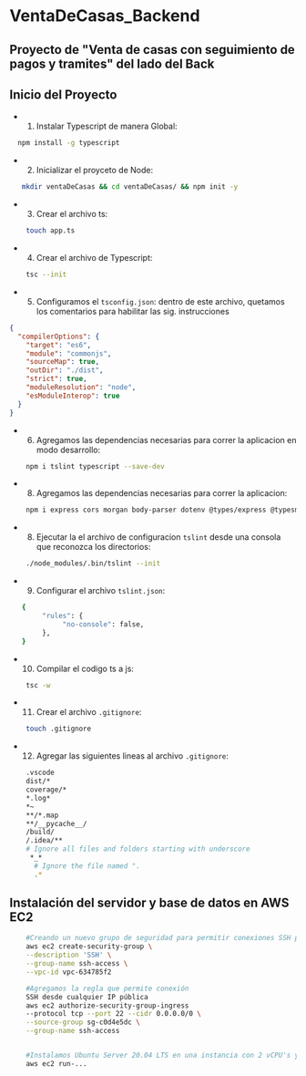# VentaDeCasas_Backend

## Proyecto de "Venta de casas con seguimiento de pagos y tramites" del lado del Back

## Inicio del Proyecto

- 1. Instalar Typescript de manera Global:

```bash
  npm install -g typescript
```

- 2. Inicializar el proyceto de Node:

```bash
   mkdir ventaDeCasas && cd ventaDeCasas/ && npm init -y
```

- 3. Crear el archivo ts:

```bash
    touch app.ts
```

- 4. Crear el archivo de Typescript:

```bash
    tsc --init
```

- 5. Configuramos el `tsconfig.json`: dentro de este archivo, quetamos los comentarios para habilitar las sig. instrucciones

```json
{
  "compilerOptions": {
    "target": "es6",
    "module": "commonjs",
    "sourceMap": true,
    "outDir": "./dist",
    "strict": true,
    "moduleResolution": "node",
    "esModuleInterop": true
  }
}
```

- 6. Agregamos las dependencias necesarias para correr la aplicacion en modo desarrollo:

```bash
    npm i tslint typescript --save-dev
```

- 8. Agregamos las dependencias necesarias para correr la aplicacion:

```bash
    npm i express cors morgan body-parser dotenv @types/express @typesmongoose@^5.9.70 mongodb@^3.6.8 nodemon bcryptjs@^2.4.3 jsonwebtoken@^8.5.1 passport@^0.4.1 passport-jwt@^4.0.0 connect passport-local@^1.0.0 cookie-session@^1.4.  uuidv4@^8.3.2 multer@^1.4.2 moment@^2.29.1 dateformat@^3.0.3 axios@^0.21.1 wagger-ui-express@^4.1 class-validator@^0.13.1 class-transformer@^0.3 reflect-metadata@^0.1.13 typeorm@^0.2.
```

- 8. Ejecutar la el archivo de configuracion `tslint` desde una consola que reconozca los directorios:

```bash
    ./node_modules/.bin/tslint --init
```

- 9. Configurar el archivo `tslint.json`:

```bash
   {
        "rules": {
             "no-console": false,
        },
   }
```

- 10. Compilar el codigo ts a js:

```bash
    tsc -w
```

- 11. Crear el archivo `.gitignore`:

```bash
    touch .gitignore
```

- 12. Agregar las siguientes lineas al archivo `.gitignore`:

```bash
    .vscode
    dist/*
    coverage/*
    *.log*
    *~
    **/*.map
    **/__pycache__/
    /build/
    /.idea/**
    # Ignore all files and folders starting with underscore
     *_*
      # Ignore the file named ".
      .*
```

## Instalación del servidor y base de datos en AWS EC2

```bash
    #Creando un nuevo grupo de seguridad para permitir conexiones SSH por defecto (puede ser modificado)
    aws ec2 create-security-group \
    --description 'SSH' \
    --group-name ssh-access \
    --vpc-id vpc-634785f2

    #Agregamos la regla que permite conexión
    SSH desde cualquier IP pública
    aws ec2 authorize-security-group-ingress
    --protocol tcp --port 22 --cidr 0.0.0.0/0 \
    --source-group sg-c0d4e5dc \
    --group-name ssh-access


    #Instalamos Ubuntu Server 20.04 LTS en una instancia con 2 vCPU's y 4GB RAM
    aws ec2 run-...
```
